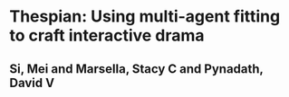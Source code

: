 # Thespian: Using multi-agent fitting to craft interactive drama
## Si, Mei and Marsella, Stacy C and Pynadath, David V
